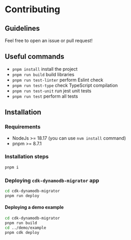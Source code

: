 # Contributing

## Guidelines

Feel free to open an issue or pull request!

## Useful commands

- `pnpm install` install the project
- `pnpm run build` build libraries
- `pnpm run test-linter` perform Eslint check
- `pnpm run test-type` check TypeScript compilation
- `pnpm run test-unit` run jest unit tests
- `pnpm run test` perform all tests

## Installation

### Requirements

- NodeJs >= 18.17 (you can use `nvm install` command)
- pnpm >= 8.7.1

### Installation steps

```sh
pnpm i
```

### Deploying `cdk-dynamodb-migrator` app

```sh
cd cdk-dynamodb-migrator
pnpm run deploy
```

#### Deploying a demo example

```sh
cd cdk-dynamodb-migrator
pnpm run build
cd ../demo/example
pnpm cdk deploy
```
